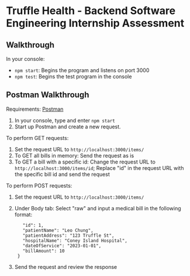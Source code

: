 # Truffle Health - Backend Software Engineering Internship Assessment

## Walkthrough

In your console:

- `npm start`: Begins the program and listens on port 3000
- `npm test`: Begins the test program in the console

## Postman Walkthrough

Requirements: [Postman](https://www.postman.com/downloads/)

1. In your console, type and enter `npm start`
2. Start up Postman and create a new request.

To perform GET requests:

1. Set the request URL to `http://localhost:3000/items/`
2. To GET all bills in memory: Send the request as is
3. To GET a bill with a specific id: Change the request URL to `http://localhost:3000/items/id`; Replace "id" in the request URL with the specific bill id and send the request

To perform POST requests:

1. Set the request URL to `http://localhost:3000/items/`
2. Under Body tab: Select "raw" and input a medical bill in the following format:

   ```{
      "id": 1,
      "patientName": "Leo Chung",
      "patientAddress": "123 Truffle St",
      "hospitalName": "Coney Island Hospital",
      "dateOfService": "2023-01-01",
      "billAmount": 10
    }
   ```

3. Send the request and review the response
